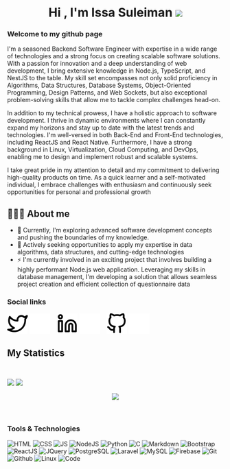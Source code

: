 <h1 align="center">Hi , I'm Issa Suleiman <img src="https://media.giphy.com/media/hvRJCLFzcasrR4ia7z/giphy.gif" width="35"></h1>


### Welcome to my github page

I'm a seasoned Backend Software Engineer with expertise in a wide range of technologies and a strong focus on creating scalable software solutions. With a passion for innovation and a deep understanding of web development, I bring extensive knowledge in Node.js, TypeScript, and NestJS to the table. My skill set encompasses not only solid proficiency in Algorithms, Data Structures, Database Systems, Object-Oriented Programming, Design Patterns, and Web Sockets, but also exceptional problem-solving skills that allow me to tackle complex challenges head-on.

In addition to my technical prowess, I have a holistic approach to software development. I thrive in dynamic environments where I can constantly expand my horizons and stay up to date with the latest trends and technologies. I'm well-versed in both Back-End and Front-End technologies, including ReactJS and React Native. Furthermore, I have a strong background in Linux, Virtualization, Cloud Computing, and DevOps, enabling me to design and implement robust and scalable systems.

I take great pride in my attention to detail and my commitment to delivering high-quality products on time. As a quick learner and a self-motivated individual, I embrace challenges with enthusiasm and continuously seek opportunities for personal and professional growth

## 👨🏻‍💻 About me

- 🔭 Currently, I'm exploring advanced software development concepts and pushing the boundaries of my knowledge.
- 🤔 Actively seeking opportunities to apply my expertise in data algorithms, data structures, and cutting-edge technologies
- ⚡ I'm currently involved in an exciting project that involves building a highly performant Node.js web application. Leveraging my skills in database management, I'm developing a solution that allows seamless project creation and efficient collection of questionnaire data

### Social links

[![website](./img/twitter-light.svg)](https://twitter.com/issarsuleiman#gh-light-mode-only)
[![website](./img/twitter-dark.svg)](https://twitter.com/issarsuleiman#gh-dark-mode-only)
&nbsp;&nbsp;
[![website](./img/linkedin-light.svg)](https://linkedin.com/in/issa-suleiman#gh-light-mode-only)
[![website](./img/linkedin-dark.svg)](https://linkedin.com/in/issa-suleiman#gh-dark-mode-only)
&nbsp;&nbsp;
[![website](./img/github-light.svg)](https://github.com/issar13#gh-light-mode-only)
[![website](./img/github-dark.svg)](https://github.com/issar13#gh-dark-mode-only)


## My Statistics

<br/>
<p align="left">
  <img width="49.5%" src="https://github-readme-streak-stats.herokuapp.com/?user=issar13&theme=gotham&hide_border=true" />
  <img width="49.5%" src="https://github-readme-stats.vercel.app/api?username=issar13&show_icons=true&theme=gotham&hide_border=true" />
  </p>
  <p align="center">
  <img width="50%" src="https://github-readme-stats.vercel.app/api/top-langs?username=issar13&show_icons=true&theme=gotham&hide_border=true"/>
  </p>

  </a>

<br>


### Tools & Technologies

![HTML](https://img.shields.io/badge/html5-%23E34F26.svg?style=for-the-badge&logo=html5&logoColor=white)
![CSS](https://img.shields.io/badge/css3-%231572B6.svg?style=for-the-badge&logo=css3&logoColor=white) 
![JS](https://img.shields.io/badge/javascript-%23323330.svg?style=for-the-badge&logo=javascript&logoColor=%23F7DF1E)
![NodeJS](https://img.shields.io/badge/Node.js-43853D?style=for-the-badge&logo=node.js&logoColor=white)
![Python](https://img.shields.io/badge/python-%2314354C.svg?style=for-the-badge&logo=python&logoColor=white)
![C](https://img.shields.io/badge/C-00599C?style=for-the-badge&logo=c&logoColor=white)
![Markdown](https://img.shields.io/badge/markdown-%23000000.svg?style=for-the-badge&logo=markdown&logoColor=white) 
![Bootstrap](https://img.shields.io/badge/bootstrap-%23563D7C.svg?style=for-the-badge&logo=bootstrap&logoColor=white)
![ReactJS](https://img.shields.io/badge/React-20232A?style=for-the-badge&logo=react&logoColor=61DAFB)
![JQuery](https://img.shields.io/badge/jQuery-0769AD?style=for-the-badge&logo=jquery&logoColor=white)
![PostgreSQL](https://img.shields.io/badge/PostgreSQL-316192?style=for-the-badge&logo=postgresql&logoColor=white)
![Laravel](https://img.shields.io/badge/laravel-%23FF2D20.svg?style=for-the-badge&logo=laravel&logoColor=white) 
![MySQL](https://img.shields.io/badge/mysql-%2300f.svg?style=for-the-badge&logo=mysql&logoColor=white) 
![Firebase](https://img.shields.io/badge/firebase-%23039BE5.svg?style=for-the-badge&logo=firebase)
![Git](https://img.shields.io/badge/git-%23F05033.svg?style=for-the-badge&logo=git&logoColor=white)  
![Github](https://img.shields.io/badge/github-%23121011.svg?style=for-the-badge&logo=github&logoColor=white) 
![Linux](https://img.shields.io/badge/Linux-FCC624?style=for-the-badge&logo=linux&logoColor=black) 
![Code](https://img.shields.io/badge/VisualStudioCode-0078d7.svg?style=for-the-badge&logo=visual-studio-code&logoColor=white)
